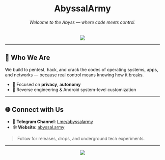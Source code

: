 <h1 align="center">AbyssalArmy</h1>
<p align="center">
  <i>Welcome to the Abyss — where code meets control.</i><br>
  <br></br>
  <img src="https://capsule-render.vercel.app/api?type=wave&color=0f0f0f&height=150&section=header&fontColor=ffffff" />
</p>

---

## 🧠 Who We Are
We build to pentest, hack, and crack the codes of operating systems, apps, and networks — because real control means knowing how it breaks.

- 🔐 Focused on **privacy**, **autonomy**
- 📱 Reverse engineering & Android system-level customization

---

## 🌐 Connect with Us

- 📣 **Telegram Channel**: [t.me/abyssalarmy](https://t.me/abyssalarmybackup)
- 🕸️ **Website**: [abyssal.army](https://abyssal.army)

> Follow for releases, drops, and underground tech experiments.

---

<p align="center">
  <img src="https://capsule-render.vercel.app/api?type=wave&color=0f0f0f&height=150&section=footer&fontColor=ffffff" />
</p>
